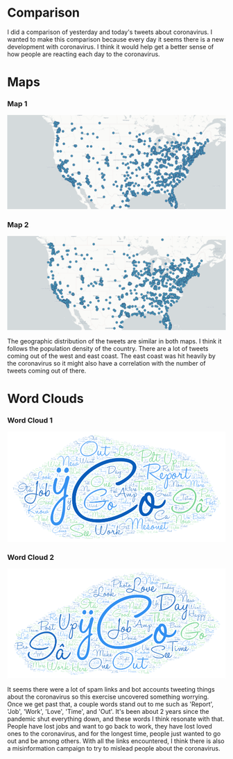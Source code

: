 # Comparison

I did a comparison of yesterday and today's tweets about coronavirus. I wanted
to make this comparison because every day it seems there is a new development
with coronavirus. I think it would help get a better sense of how people are
reacting each day to the coronavirus.

# Maps

### Map 1
![Map 1](img/map-1.png "Screenshot of Map 1")

### Map 2
![Map 2](img/map-2.png "Screenshot of Map 2")

The geographic distribution of the tweets are similar in both maps. I think it follows the population density of the country. There are a lot of tweets coming out of the west and east coast. The east coast was hit heavily by the coronavirus so it might also have a correlation with the number of tweets coming out of there.

# Word Clouds

### Word Cloud 1
![Word Cloud 1](img/wordcloud-1.png "Screenshot of word cloud 1")


### Word Cloud 2
![Word Cloud 2](img/wordcloud-2.png "Screenshot of word cloud 2")

It seems there were a lot of spam links and bot accounts tweeting things about the coronavirus so this exercise uncovered something worrying. Once we get past that, a couple words stand out to me such as 'Report', 'Job', 'Work', 'Love', 'Time', and 'Out'. It's been about 2 years since the pandemic shut everything down, and these words I think resonate with that. People have lost jobs and want to go back to work, they have lost loved ones to the coronavirus, and for the longest time, people just wanted to go out and be among others. With all the links encountered, I think there is also a misinformation campaign to try to mislead people about the coronavirus.
